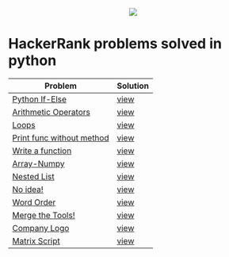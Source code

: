 <p align="center">
  <img src="https://aadityapurani.files.wordpress.com/2015/09/hackerrank-logo.jpg">
</p>

<h1> HackerRank problems solved in python </h1> 

|   Problem      |   Solution    | 
| -------------  | ------------- |
| [Python If-Else](https://www.hackerrank.com/challenges/py-if-else/problem)  | [view](https://github.com/mariajdab/HackerRank_Python/blob/master/python-if-else/even-odd.py)  |  
| [Arithmetic Operators](https://www.hackerrank.com/challenges/python-arithmetic-operators)  | [view](https://github.com/mariajdab/HackerRank_Python/blob/master/Arithmetic_Operators/arithmetic_operators.py)  |
| [Loops](https://www.hackerrank.com/challenges/python-loops)  | [view](https://github.com/mariajdab/HackerRank_Python/blob/master/Loops/loops.py)  |
| [Print func without method](https://www.hackerrank.com/challenges/python-print)  | [view](https://github.com/mariajdab/HackerRank_Python/blob/master/Print-func/without_s_method.py)  |
| [Write a function](https://www.hackerrank.com/challenges/write-a-function)  | [view](https://github.com/mariajdab/HackerRank_Python/blob/master/Write_func/write-function.py)  |
| [Array-Numpy](https://www.hackerrank.com/challenges/np-arrays)  | [view](https://github.com/mariajdab/HackerRank_Python/blob/master/Arrays/arrays.py) |
|[Nested List](https://www.hackerrank.com/challenges/nested-list/problem) | [view](https://github.com/mariajdab/HackerRank_Python/blob/master/Nested_list/nested_list.py)|
|[No idea!](https://www.hackerrank.com/challenges/no-idea/problem)| [view](https://github.com/mariajdab/HackerRank_Python/blob/master/No_idea!/no-idea.py)|
|[Word Order](https://www.hackerrank.com/challenges/word-order/problem) | [view](https://github.com/mariajdab/HackerRank_Python/blob/master/Word_order/word-order.py)|
|[Merge the Tools!](https://www.hackerrank.com/challenges/merge-the-tools/problem)| [view](https://github.com/mariajdab/HackerRank_Python/blob/master/Merge_tools/merge-tools.py)|
|[Company Logo](https://www.hackerrank.com/challenges/most-commons/problem) | [view](https://github.com/mariajdab/HackerRank_Python/blob/master/Company_logo/company-logo.py)|
|[Matrix Script](https://www.hackerrank.com/challenges/matrix-script/problem) | [view](https://github.com/mariajdab/HackerRank_Python/blob/master/Matrix/matrix_script.py)|

